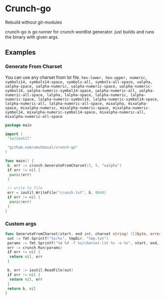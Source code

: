 # Crunch-go

Rebuild without git-modules

crunch-go is go runner for crunch wordlist generator. just builds and runs the binary with given args.

## Examples

### Generate From Charset

You can use any charset from lst file.
`hex-lower, hex-upper, numeric, symbols14, symbols14-space, symbols-all, symbols-all-space, ualpha, ualpha-space, ualpha-numeric, ualpha-numeric-space, ualpha-numeric-symbol14, ualpha-numeric-symbol14-space, ualpha-numeric-all, ualpha-numeric-all-space, lalpha, lalpha-space, lalpha-numeric, lalpha-numeric-space, lalpha-numeric-symbol14, lalpha-numeric-symbol14-space, lalpha-numeric-all, lalpha-numeric-all-space, mixalpha, mixalpha-space, mixalpha-numeric, mixalpha-numeric-space, mixalpha-numeric-symbol14, mixalpha-numeric-symbol14-space, mixalpha-numeric-all, mixalpha-numeric-all-space`

```go
package main

import (
 "io/ioutil"

 "github.com/umutbasal/crunch-go"
)

func main() {
 b, err := crunch.GenerateFromCharset(5, 5, "ualpha")
 if err != nil {
  panic(err)
 }

 // write to file
 err = ioutil.WriteFile("crunch.txt", b, 0644)
 if err != nil {
  panic(err)
 }
}
```

### Custom args

```go
func GenerateFromCharset(start, end int, charset string) ([]byte, error) {
 out := fmt.Sprintf("%s/%s", tmpDir, "tmp.txt")
 params := fmt.Sprintf("%d %d -f %s/charset.lst %s -o %s", start, end, tmpDir, charset, out)
 err := crunch.Run(params)
 if err != nil {
  return nil, err
 }

 b, err := ioutil.ReadFile(out)
 if err != nil {
  return nil, err
 }
 return b, nil
}
```
